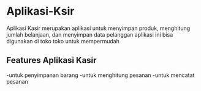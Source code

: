 # Aplikasi-Ksir 
Aplikasi Kasir merupakan aplikasi untuk menyimpan produk, menghitung jumlah belanjaan, dan menyimpan data pelanggan
aplikasi ini bisa digunakan di toko toko untuk mempermudah 


## Features Aplikasi Kasir
-untuk penyimpanan barang                                                                                                                                                                     -untuk menghitung pesanan                                                                                                                                                                    -untuk mencatat pesanan


